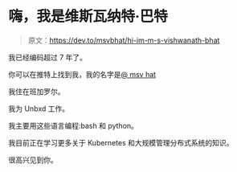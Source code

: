 # 嗨，我是维斯瓦纳特·巴特

> 原文：<https://dev.to/msvbhat/hi-im-m-s-vishwanath-bhat>

我已经编码超过 7 年了。

你可以在推特上找到我，我的名字是[@ msv hat](https://twitter.com/msvbhat)

我住在班加罗尔。

我为 Unbxd 工作。

我主要用这些语言编程:bash 和 python。

我目前正在学习更多关于 Kubernetes 和大规模管理分布式系统的知识。

很高兴见到你。